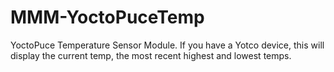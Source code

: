 # MMM-YoctoPuceTemp
YoctoPuce Temperature Sensor Module.  If you have a Yotco device, this will display the current temp, the most recent highest and lowest temps.
